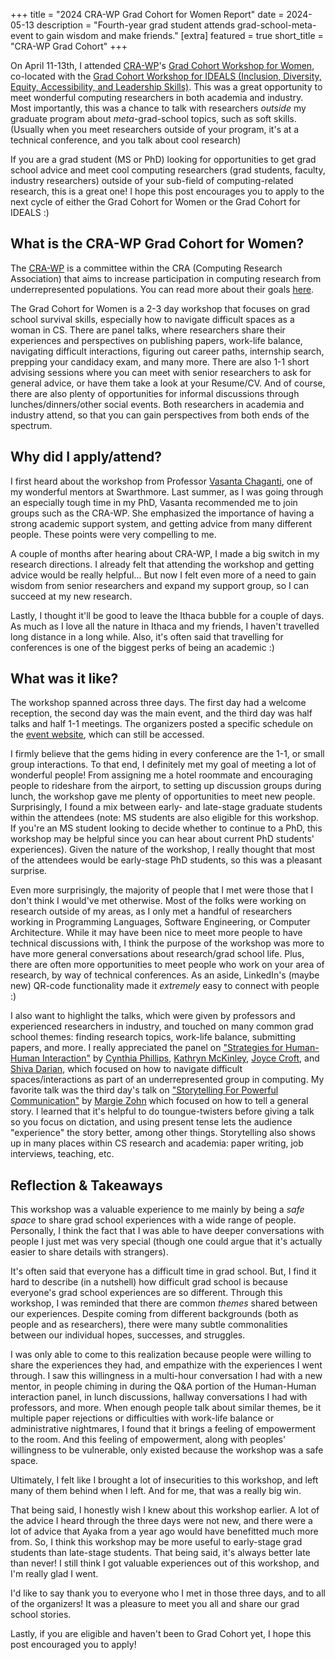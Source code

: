 +++
title = "2024 CRA-WP Grad Cohort for Women Report"
date = 2024-05-13
description = "Fourth-year grad student attends grad-school-meta-event to gain wisdom and make friends."
[extra]
featured = true
short_title = "CRA-WP Grad Cohort"
+++

On April 11-13th, I attended [CRA-WP](https://cra.org/cra-wp/)'s [Grad
Cohort Workshop for
Women](https://cra.org/cra-wp/grad-cohort-for-women/), co-located with
the [Grad Cohort Workshop for IDEALS (Inclusion, Diversity, Equity,
Accessibility, and Leadership
Skills)](https://cra.org/cra-wp/grad-cohort-ideals/). This was a great
opportunity to meet wonderful computing researchers in both academia
and industry. Most importantly, this was a chance to talk with
researchers *outside* my graduate program about *meta*-grad-school
topics, such as soft skills. (Usually when you meet researchers
outside of your program, it's at a technical conference, and you talk
about cool research)

If you are a grad student (MS or PhD) looking for opportunities to get
grad school advice and meet cool computing researchers (grad students,
faculty, industry researchers) outside of your sub-field of
computing-related research, this is a great one! I hope this post
encourages you to apply to the next cycle of either the Grad Cohort
for Women or the Grad Cohort for IDEALS :)

## What is the CRA-WP Grad Cohort for Women?

The [CRA-WP](https://cra.org/cra-wp/) is a committee within the CRA
(Computing Research Association) that aims to increase participation
in computing research from underrepresented populations. You can read
more about their goals [here](https://cra.org/cra-wp/mission/).

The Grad Cohort for Women is a 2-3 day workshop that focuses on grad
school survival skills, especially how to navigate difficult spaces as
a woman in CS. There are panel talks, where researchers share their
experiences and perspectives on publishing papers, work-life balance,
navigating difficult interactions, figuring out career paths,
internship search, prepping your candidacy exam, and many more. There
are also 1-1 short advising sessions where you can meet with senior
researchers to ask for general advice, or have them take a look at
your Resume/CV. And of course, there are also plenty of opportunities
for informal discussions through lunches/dinners/other social events.
Both researchers in academia and industry attend, so that you can gain
perspectives from both ends of the spectrum.

## Why did I apply/attend?

I first heard about the workshop from Professor [Vasanta
Chaganti](https://www.cs.swarthmore.edu/~chaganti/), one of my
wonderful mentors at Swarthmore. Last summer, as I was going through
an especially tough time in my PhD, Vasanta recommended me to join
groups such as the CRA-WP. She emphasized the importance of having a
strong academic support system, and getting advice from many different
people. These points were very compelling to me.

A couple of months after hearing about CRA-WP, I made a big switch in
my research directions. I already felt that attending the workshop and
getting advice would be really helpful... But now I felt even more of
a need to gain wisdom from senior researchers and expand my support
group, so I can succeed at my new research.

Lastly, I thought it'll be good to leave the Ithaca bubble for a
couple of days. As much as I love all the nature in Ithaca and my
friends, I haven't travelled long distance in a long while. Also, it's
often said that travelling for conferences is one of the biggest perks
of being an academic :)

## What was it like?

The workshop spanned across three days. The first day had a welcome
reception, the second day was the main event, and the third day was
half talks and half 1-1 meetings. The organizers posted a specific
schedule on the [event
website](https://web.cvent.com/event/af32de64-9853-4aff-a0c9-b0dc590dd1e8/summary),
which can still be accessed.

I firmly believe that the gems hiding in every conference are the 1-1,
or small group interactions. To that end, I definitely met my goal of
meeting a lot of wonderful people! From assigning me a hotel roommate
and encouraging people to rideshare from the airport, to setting up
discussion groups during lunch, the workshop gave me plenty of
opportunities to meet new people. <!-- Moreover, everyone that I
talked to was very friendly and nice. --> Surprisingly, I found a mix
between early- and late-stage graduate students within the attendees
(note: MS students are also eligible for this workshop. If you're an
MS student looking to decide whether to continue to a PhD, this
workshop may be helpful since you can hear about current PhD students'
experiences). Given the nature of the workshop, I really thought that
most of the attendees would be early-stage PhD students, so this was a
pleasant surprise.

Even more surprisingly, the majority of people that I met were those
that I don't think I would've met otherwise. Most of the folks were
working on research outside of my areas, as I only met a handful of
researchers working in Programming Languages, Software Engineering, or
Computer Architecture. While it may have been nice to meet more people
to have technical discussions with, I think the purpose of the
workshop was more to have more general conversations about
research/grad school life. Plus, there are often more opportunities to
meet people who work on your area of research, by way of technical
conferences. As an aside, LinkedIn's (maybe new) QR-code functionality
made it *extremely* easy to connect with people :)

I also want to highlight the talks, which were given by professors and
experienced researchers in industry, and touched on many common grad
school themes: finding research topics, work-life balance, submitting
papers, and more. I really appreciated the panel on ["Strategies for
Human-Human
Interaction"](https://cra.org/cra-wp/wp-content/uploads/sites/8/2024/04/CRA-WP-2024-Strategies-for-Human-Human-Interaction.pptx.pdf)
by [Cynthia
Phillips](https://www.sandia.gov/ccr/staff/cynthia-ann-phillips/),
[Kathryn McKinley](https://www.cs.utexas.edu/users/mckinley/), [Joyce
Croft](https://www.linkedin.com/in/joycecroft/), and [Shiva
Darian](https://smdarian.github.io/), which focused on how to navigate
difficult spaces/interactions as part of an underrepresented group in
computing. My favorite talk was the third day's talk on ["Storytelling
For Powerful
Communication"](https://cra.org/cra-wp/wp-content/uploads/sites/8/2024/04/PPT-Storytelling-for-Powerful-Communicatio-M.Zohn_.pptx.pdf)
by [Margie Zohn](https://zohncoaching.com/) which focused on how to tell a
general story. I learned that it's helpful to do toungue-twisters
before giving a talk so you focus on dictation, and using present
tense lets the audience "experience" the story better, among other
things. Storytelling also shows up in many places within CS research
and academia: paper writing, job interviews, teaching, etc.

<!-- The main event day's late afternoon consisted of poster sessions,
which I signed up to present a poster about planned future work.
Presenters were grouped into groups of 5-6 based on research areas,
and we spent ~10 minutes (split between presentation and Q&A) on each
poster.

- Talks were helpful in remembering some meta-principles about grad school
- 1-1 interactions were the most fun part
- Poster presentations
- Favorite session was the storytelling one
-->

## Reflection & Takeaways

This workshop was a valuable experience to me mainly by being a *safe
space* to share grad school experiences with a wide range of people.
Personally, I think the fact that I was able to have deeper
conversations with people I just met was very special (though one
could argue that it's actually easier to share details with
strangers).

It's often said that everyone has a difficult time in grad school.
But, I find it hard to describe (in a nutshell) how difficult grad
school is because everyone's grad school experiences are so different.
Through this workshop, I was reminded that there are common *themes*
shared between our experiences. Despite coming from different
backgrounds (both as people and as researchers), there were many
subtle commonalities between our individual hopes, successes, and
struggles.

I was only able to come to this realization because people were
willing to share the experiences they had, and empathize with the
experiences I went through. I saw this willingness in a multi-hour
conversation I had with a new mentor, in people chiming in during the
Q&A portion of the Human-Human interaction panel, in lunch
discussions, hallway conversations I had with professors, and more.
When enough people talk about similar themes, be it multiple paper
rejections or difficulties with work-life balance or administrative
nightmares, I found that it brings a feeling of empowerment to the
room. And this feeling of empowerment, along with peoples' willingness
to be vulnerable, only existed because the workshop was a safe space.

Ultimately, I felt like I brought a lot of insecurities to this
workshop, and left many of them behind when I left. And for me, that
was a really big win.

That being said, I honestly wish I knew about this workshop earlier. A
lot of the advice I heard through the three days were not new, and
there were a lot of advice that Ayaka from a year ago would have
benefitted much more from. So, I think this workshop may be more
useful to early-stage grad students than late-stage students. That
being said, it's always better late than never! I still think I got
valuable experiences out of this workshop, and I'm really glad I went.

I'd like to say thank you to everyone who I met in those three days,
and to all of the organizers! It was a pleasure to meet you all and
share our grad school stories.

Lastly, if you are eligible and haven't been to Grad Cohort yet, I
hope this post encouraged you to apply!<!-- The Grad Cohort website
contains more information about the event, as well as slides from
previous events, so I recommend you check it out. -->

<!--
0. It's nice to have a space where you can be more vulnerable with people.
1. Sharing experiences is empowering
2. Making new friends is fun!
-->
